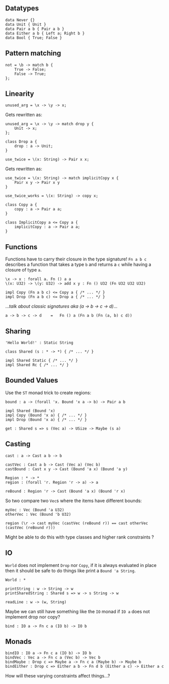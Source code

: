 ## Datatypes

```
data Never {}
data Unit { Unit }
data Pair a b { Pair a b }
data Either a b { Left a; Right b }
data Bool { True; False }
```

## Pattern matching

```
not = \b -> match b {
    True -> False;
    False -> True;
};
```

## Linearity

```
unused_arg = \x -> \y -> x;
```
Gets rewritten as:
```
unused_arg = \x -> \y -> match drop y {
    Unit -> x;
};
```

```
class Drop a {
    drop : a -> Unit;
}
```

```
use_twice = \(x: String) -> Pair x x;
```
Gets rewritten as:
```
use_twice = \(x: String) -> match implicitCopy x {
    Pair x y -> Pair x y
}
```

```
use_twice_works = \(x: String) -> copy x;
```

```
class Copy a {
    copy : a -> Pair a a;
}

class ImplicitCopy a <= Copy a {
    implicitCopy : a -> Pair a a;
}
```

## Functions

Functions have to carry their closure in the type signature! `Fn a b c` describes a function that takes a type `b` and returns a `c` while having a closure of type `a`.

```
\x -> x : forall a. Fn () a a
\(x: U32) -> \(y: U32) -> add x y : Fn () U32 (Fn U32 U32 U32)

impl Copy (Fn a b c) <= Copy a { /* ... */ }
impl Drop (Fn a b c) <= Drop a { /* ... */ }

```

..._talk about classic signatures aka (a -> b -> c -> d)_...
```
a -> b -> c -> d    =   Fn () a (Fn a b (Fn (a, b) c d))
```

## Sharing

```
'Hello World!' : Static String
```

```
class Shared (s : * -> *) { /* ... */ }

impl Shared Static { /* ... */ }
impl Shared Rc { /* ... */ }
```

## Bounded Values

Use the `ST` monad trick to create regions:

```
bound : a -> (forall 'x. Bound 'x a -> b) -> Pair a b

impl Shared (Bound 'x)
impl Copy (Bound 'x a) { /* ... */ }
impl Drop (Bound 'x a) { /* ... */ }
```

```
get : Shared s => s (Vec a) -> USize -> Maybe (s a)
```

## Casting

```
cast : a -> Cast a b -> b

castVec : Cast a b -> Cast (Vec a) (Vec b)
castBound : Cast x y -> Cast (Bound 'a x) (Bound 'a y)

Region : * -> *
region : (forall 'r. Region 'r -> a) -> a

reBound : Region 'r -> Cast (Bound 'a x) (Bound 'r x)
```
So two compare two `Vec`s where the items have different bounds:
```
myVec : Vec (Bound 'a U32)
otherVec : Vec (Bound 'b U32)

region (\r -> cast myVec (castVec (reBound r)) == cast otherVec (castVec (reBound r)))
```

Might be able to do this with type classes and higher rank constraints ?

## IO

`World` does not implement `Drop` nor `Copy`, if it is always evaluated in place then it should be safe to do things like print a `Bound 'a String`.

```
World : *

printString : w -> String -> w
printSharedString : Shared s => w -> s String -> w

readLine : w -> (w, String)
```
Maybe we can still have something like the `IO` monad if `IO a` does not implement drop nor copy?
```
bind : IO a -> Fn c a (IO b) -> IO b
```

## Monads

```
bindIO : IO a -> Fn c a (IO b) -> IO b
bindVec : Vec a -> Fn c a (Vec b) -> Vec b
bindMaybe : Drop c => Maybe a -> Fn c a (Maybe b) -> Maybe b
bindEither : Drop c => Either a b -> Fn d b (Either a c) -> Either a c
```

How will these varying constraints affect things...?
